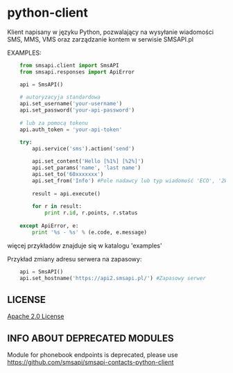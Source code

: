 ﻿python-client
=============

Klient napisany w języku Python, pozwalający na wysyłanie wiadomości SMS, MMS, VMS oraz zarządzanie kontem w serwisie SMSAPI.pl

EXAMPLES:
```python
    from smsapi.client import SmsAPI
    from smsapi.responses import ApiError

    api = SmsAPI()
    
    # autoryzacyja standardowa
    api.set_username('your-username')
    api.set_password('your-api-password')
    
    # lub za pomocą tokenu
    api.auth_token = 'your-api-token'

    try:
        api.service('sms').action('send')
    
        api.set_content('Hello [%1%] [%2%]')
        api.set_params('name', 'last name')
        api.set_to('60xxxxxxx')
        api.set_from('Info') #Pole nadawcy lub typ wiadomość 'ECO', '2Way'
    
        result = api.execute()
    
        for r in result:
            print r.id, r.points, r.status
    
    except ApiError, e:
        print '%s - %s' % (e.code, e.message)
```

więcej przykładów znajduje się w katalogu 'examples'


Przykład zmiany adresu serwera na zapasowy:

```python
    api = SmsAPI()
    api.set_hostname('https://api2.smsapi.pl/') #Zapasowy serwer
```

## LICENSE
[Apache 2.0 License](https://github.com/smsapi/smsapi-python-client/blob/master/LICENSE)


## INFO ABOUT DEPRECATED MODULES
Module for phonebook endpoints is deprecated, please use https://github.com/smsapi/smsapi-contacts-python-client